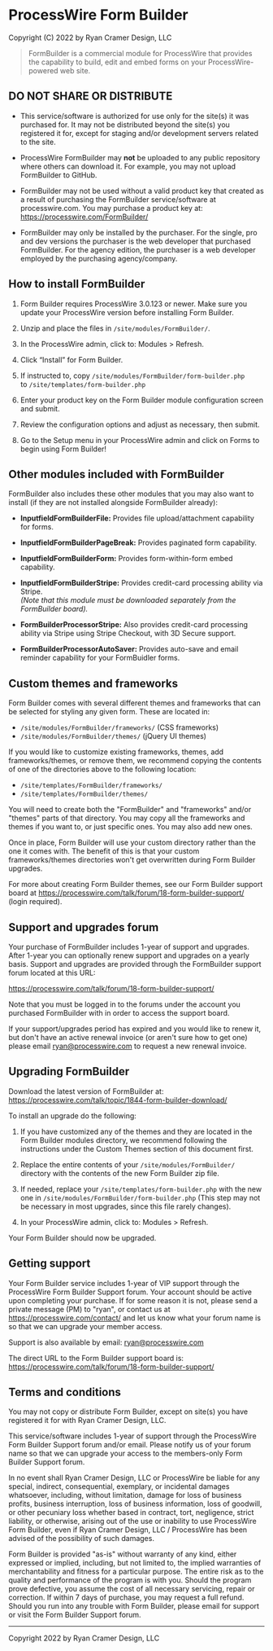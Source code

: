 ProcessWire Form Builder
========================

Copyright (C) 2022 by Ryan Cramer Design, LLC

> FormBuilder is a commercial module for ProcessWire that provides the capability to 
build, edit and embed forms on your ProcessWire-powered web site. 


## DO NOT SHARE OR DISTRIBUTE

- This service/software is authorized for use only for the site(s) it was purchased for. 
  It may not be distributed beyond the site(s) you registered it for, except for staging 
  and/or development servers related to the site. 
  
- ProcessWire FormBuilder may **not** be uploaded to any public repository where others can
  download it. For example, you may not upload FormBuilder to GitHub. 
  
- FormBuilder may not be used without a valid product key that created as a result of 
  purchasing the FormBuilder service/software at processwire.com. You may purchase a product 
  key at: <https://processwire.com/FormBuilder/>
  
- FormBuilder may only be installed by the purchaser. For the single, pro and dev versions
  the purchaser is the web developer that purchased FormBuilder. For the agency edition, 
  the purchaser is a web developer employed by the purchasing agency/company.


## How to install FormBuilder 

1. Form Builder requires ProcessWire 3.0.123 or newer. Make sure you update your ProcessWire
   version before installing Form Builder.

2. Unzip and place the files in `/site/modules/FormBuilder/`. 

3. In the ProcessWire admin, click to: Modules > Refresh. 

4. Click “Install” for Form Builder. 

5. If instructed to, copy `/site/modules/FormBuilder/form-builder.php`   
   to `/site/templates/form-builder.php`

6. Enter your product key on the Form Builder module configuration screen and submit.

7. Review the configuration options and adjust as necessary, then submit.

8. Go to the Setup menu in your ProcessWire admin and click on Forms to begin using
   Form Builder! 

## Other modules included with FormBuilder

FormBuilder also includes these other modules that you may also want to install
(if they are not installed alongside FormBuilder already):

- **InputfieldFormBuilderFile:** Provides file upload/attachment capability for forms. 

- **InputfieldFormBuilderPageBreak:** Provides paginated form capability. 

- **InputfieldFormBuilderForm:** Provides form-within-form embed capability. 

- **InputfieldFormBuilderStripe:** Provides credit-card processing ability via Stripe.   
    *(Note that this module must be downloaded separately from the FormBuilder board).*
    
- **FormBuilderProcessorStripe:** Also provides credit-card processing ability via 
    Stripe using Stripe Checkout, with 3D Secure support. 
    
- **FormBuilderProcessorAutoSaver:** Provides auto-save and email reminder capability
    for your FormBuidler forms. 

## Custom themes and frameworks

Form Builder comes with several different themes and frameworks that can be selected 
for styling any given form. These are located in: 

- `/site/modules/FormBuilder/frameworks/` (CSS frameworks)
- `/site/modules/FormBuilder/themes/` (jQuery UI themes)

If you would like to customize existing frameworks, themes, add frameworks/themes, or 
remove them, we recommend copying the contents of one of the directories above to 
the following location: 

- `/site/templates/FormBuilder/frameworks/`
- `/site/templates/FormBuilder/themes/`

You will need to create both the "FormBuilder" and "frameworks" and/or "themes" parts 
of that directory. You may copy all the frameworks and themes if you want to, or just 
specific ones. You may also add new ones. 

Once in place, Form Builder will use your custom directory rather than the one
it comes with. The benefit of this is that your custom frameworks/themes directories 
won't get overwritten during Form Builder upgrades. 

For more about creating Form Builder themes, see our Form Builder support board at
<https://processwire.com/talk/forum/18-form-builder-support/> (login required). 


## Support and upgrades forum

Your purchase of FormBuilder includes 1-year of support and upgrades. After 1-year
you can optionally renew support and upgrades on a yearly basis. Support and upgrades
are provided through the FormBuilder support forum located at this URL:

<https://processwire.com/talk/forum/18-form-builder-support/>

Note that you must be logged in to the forums under the account you purchased 
FormBuilder with in order to access the support board. 

If your support/upgrades period has expired and you would like to renew it, but 
don't have an active renewal invoice (or aren't sure how to get one) please email
ryan@processwire.com to request a new renewal invoice. 


## Upgrading FormBuilder

Download the latest version of FormBuilder at:
<https://processwire.com/talk/topic/1844-form-builder-download/>

To install an upgrade do the following:

1. If you have customized any of the themes and they are located in the Form Builder
   modules directory, we recommend following the instructions under the Custom Themes 
   section of this document first. 

2. Replace the entire contents of your `/site/modules/FormBuilder/` directory with 
   the contents of the new Form Builder zip file. 

3. If needed, replace your `/site/templates/form-builder.php` with the new one in 
   `/site/modules/FormBuilder/form-builder.php` (This step may not be necessary in 
   most upgrades, since this file rarely changes).
   
4. In your ProcessWire admin, click to: Modules > Refresh.    

Your Form Builder should now be upgraded. 


## Getting support

Your Form Builder service includes 1-year of VIP support through the ProcessWire Form
Builder Support forum. Your account should be active upon completing your purchase. 
If for some reason it is not, please send a private message (PM) to "ryan", or contact
us at <https://processwire.com/contact/> and let us know what your forum name is so that
we can upgrade your member access.

Support is also available by email: ryan@processwire.com

The direct URL to the Form Builder support board is: 
<https://processwire.com/talk/forum/18-form-builder-support/>


## Terms and conditions

You may not copy or distribute Form Builder, except on site(s) you have registered it 
for with Ryan Cramer Design, LLC. 

This service/software includes 1-year of support through the ProcessWire Form Builder
Support forum and/or email. Please notify us of your forum name so that we can upgrade
your access to the members-only Form Builder Support forum.

In no event shall Ryan Cramer Design, LLC or ProcessWire be liable for any special, 
indirect, consequential, exemplary, or incidental damages whatsoever, including, 
without limitation, damage for loss of business profits, business interruption, 
loss of business information, loss of goodwill, or other pecuniary loss whether 
based in contract, tort, negligence, strict liability, or otherwise, arising out of 
the use or inability to use ProcessWire Form Builder, even if Ryan Cramer Design, LLC / 
ProcessWire has been advised of the possibility of such damages. 

Form Builder is provided "as-is" without warranty of any kind, either expressed or 
implied, including, but not limited to, the implied warranties of merchantability and
fitness for a particular purpose. The entire risk as to the quality and performance
of the program is with you. Should the program prove defective, you assume the cost 
of all necessary servicing, repair or correction. If within 7 days of purchase, you 
may request a full refund. Should you run into any trouble with Form Builder, please
email for support or visit the Form Builder Support forum. 

------

Copyright 2022 by Ryan Cramer Design, LLC
